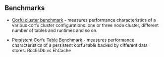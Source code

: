 ## Benchmarks

 - [Corfu cluster benchmark](corfu-cluster.md) - measures performance characteristics 
   of a various corfu cluster configurations: one or three node cluster, 
   different number of tables and runtimes and so on. 
 
 - [Persistent Corfu Table Benchmark](corfu-table.md) - measures performance characteristics 
   of a persistent corfu table backed by different data stores: RocksDb vs EhCache 